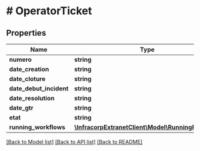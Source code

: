# # OperatorTicket

## Properties

Name | Type | Description | Notes
------------ | ------------- | ------------- | -------------
**numero** | **string** |  | [optional]
**date_creation** | **string** |  | [optional]
**date_cloture** | **string** |  | [optional]
**date_debut_incident** | **string** |  | [optional]
**date_resolution** | **string** |  | [optional]
**date_gtr** | **string** |  | [optional]
**etat** | **string** |  | [optional]
**running_workflows** | [**\InfracorpExtranetClient\Model\RunningProcess[]**](RunningProcess.md) |  | [optional]

[[Back to Model list]](../../README.md#models) [[Back to API list]](../../README.md#endpoints) [[Back to README]](../../README.md)
